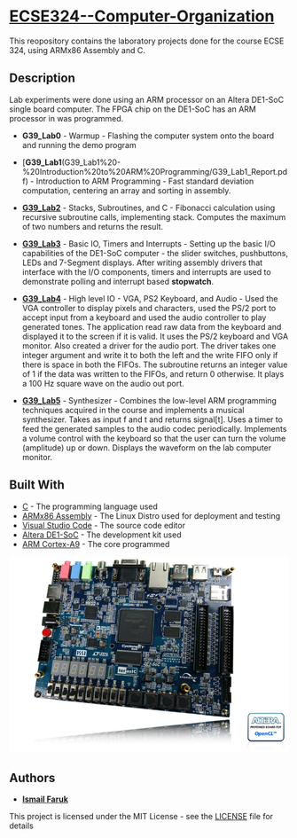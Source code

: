 # [ECSE324--Computer-Organization](https://www.mcgill.ca/study/2017-2018/courses/ecse-324)

This reopository contains the laboratory projects done for the course ECSE 324, using ARMx86 Assembly and C.

## Description

Lab experiments were done using an ARM processor on an Altera DE1-SoC single board computer. The FPGA chip on the DE1-SoC has an ARM processor in was programmed.

* **G39_Lab0** - Warmup - Flashing the computer system onto the board and running the demo program

*	[**G39_Lab1**(G39_Lab1%20-%20Introduction%20to%20ARM%20Programming/G39_Lab1_Report.pdf) - Introduction to ARM Programming - Fast standard deviation computation, centering an array and sorting in assembly.

*	[**G39_Lab2**](G39_Lab2%20-%20Stacks%2C%20Subroutines%2C%20and%20C/G39_Lab2_Report.pdf) - Stacks, Subroutines, and C - Fibonacci calculation using recursive subroutine calls, implementing stack. Computes the maximum of two numbers and returns the result.

*	[**G39_Lab3**](G39_Lab3%20-%20Basic%20IO%2C%20Timers%20and%20Interrupts/G39_Lab3_Report.pdf) - Basic IO, Timers and Interrupts - Setting up the basic I/O capabilities of the DE1-SoC computer - the slider switches, pushbuttons, LEDs and 7-Segment displays. After writing assembly drivers that interface with the I/O components, timers and interrupts are used to demonstrate polling and interrupt based **stopwatch**.

*	[**G39_Lab4**](G39_Lab4%20-%20High%20level%20IO%20-%20VGA%2C%20PS2%20Keyboard%2C%20and%20Audio/G39_Lab4_Report.pdf) - High level IO - VGA, PS2 Keyboard, and Audio - Used the VGA controller to display pixels and characters, used the PS/2 port to accept input from a keyboard and used the audio controller to play generated tones. The application read raw data from the keyboard and displayed it to the screen if it is valid. It uses the PS/2 keyboard and VGA monitor. Also created a driver for the audio port. The driver takes one integer argument and write it to both the left and the write FIFO only if there is space in both the FIFOs. The subroutine returns an integer value of 1 if the data was written to the FIFOs, and return 0 otherwise. It plays a 100 Hz square wave on the audio out port. 

*	[**G39_Lab5**](G39_Lab5%20-%20Synthesizer/G39_Lab5_Report.pdf) - Synthesizer - Combines the low-level ARM programming techniques acquired in the course and implements a musical synthesizer. Takes as input f and t and returns signal[t]. Uses a timer to feed the generated samples to the audio codec periodically. Implements a volume control with the keyboard so that the user can turn the volume (amplitude) up or down. Displays the waveform on the lab computer monitor.

## Built With

* [C](https://en.wikipedia.org/wiki/C_(programming_language)) - The programming language used
* [ARMx86 Assembly](https://www.ubuntu.com/) - The Linux Distro used for deployment and testing
* [Visual Studio Code](https://code.visualstudio.com/) - The source code editor
* [Altera DE1-SoC](https://www.terasic.com.tw/cgi-bin/page/archive.pl?Language=English&No=836) - The development kit used
* [ARM Cortex-A9](https://en.wikipedia.org/wiki/ARM_Cortex-A9) - The core programmed

![Altera DE1-SoC](Altera%20DE1-SoC.jpg)

## Authors

* [**Ismail Faruk**](https://github.com/ismailfaruk)

This project is licensed under the MIT License - see the [LICENSE](LICENSE) file for details
